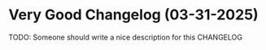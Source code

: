# Very Good Changelog (03-31-2025)

TODO: Someone should write a nice description for this CHANGELOG

